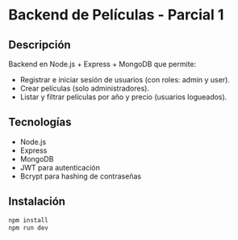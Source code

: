 #  Backend de Películas - Parcial 1

## Descripción
Backend en Node.js + Express + MongoDB que permite:
- Registrar e iniciar sesión de usuarios (con roles: admin y user).
- Crear películas (solo administradores).
- Listar y filtrar películas por año y precio (usuarios logueados).

## Tecnologías
- Node.js
- Express
- MongoDB
- JWT para autenticación
- Bcrypt para hashing de contraseñas

## Instalación
```bash
npm install
npm run dev
